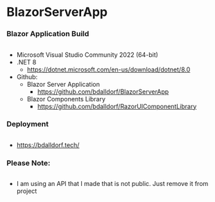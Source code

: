 # BlazorServerApp
### Blazor Application Build
##
- Microsoft Visual Studio Community 2022 (64-bit)
- .NET 8 
	-	https://dotnet.microsoft.com/en-us/download/dotnet/8.0
-	Github: 
	- Blazor Server Application
		- https://github.com/bdalldorf/BlazorServerApp
	- Blazor Components Library
		- https://github.com/bdalldorf/RazorUIComponentLibrary

### Deployment
##
  - https://bdalldorf.tech/

### Please Note:
##
  - I am using an API that I made that is not public. Just remove it from project